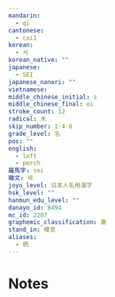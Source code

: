 ```yaml
---
mandarin:
  - qī
cantonese:
  - cai1
korean:
  - 서
korean_native: ""
japanese:
  - SEI
japanese_nanori: ""
vietnamese:
middle_chinese_initial: s
middle_chinese_final: ei
stroke_count: 12
radical: 木
skip_number: 1-4-8
grade_level: 名
pos: ""
english:
  - loft
  - perch
羅馬字: sei
韓文: 세
joyo_level: 日本人名用漢字
hsk_level: ""
hanmun_edu_level: ""
danayo_id: 8494
mc_id: 2207
graphemic_classification: 妻
stand_in: 棲息
aliases:
  - 栖
---
```


# Notes
